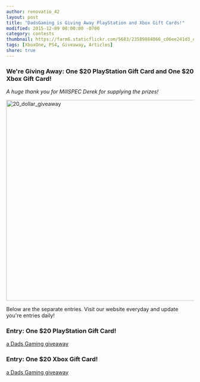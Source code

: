 ```yaml
---
author: renovatio_42
layout: post
title: "DadsGaming is Giving Away PlayStation and Xbox Gift Cards!"
modified: 2015-12-09 08:00:00 -0700
category: contests
thumbnail: https://farm6.staticflickr.com/5683/23589884066_c06ee241d3_o.png 	
tags: [XboxOne, PS4, Giveaway, Articles]
share: true
---
```


### We're Giving Away: One $20 PlayStation Gift Card and One $20 Xbox Gift Card! 


*A huge thank you for MillSPEC Derek for supplying the prizes!*


<img src="https://farm6.staticflickr.com/5683/23589884066_c06ee241d3_o.png" width="960" height="540" alt="20_dollar_giveaway">

Below are the separate entries. Visit our website everyday and update you're entries daily!


### Entry: One $20 PlayStation Gift Card! 


<a class="rcptr" href="http://www.rafflecopter.com/rafl/display/5407d0de11/" rel="nofollow" data-raflid="5407d0de11" data-theme="classic" data-template="" id="rcwidget_15n5t5cs">a Dads Gaming giveaway</a>
<script src="https://widget-prime.rafflecopter.com/launch.js"></script>


### Entry: One $20 Xbox Gift Card! 

<a class="rcptr" href="http://www.rafflecopter.com/rafl/display/5407d0de12/" rel="nofollow" data-raflid="5407d0de12" data-theme="classic" data-template="" id="rcwidget_a36i49bg">a Dads Gaming giveaway</a>
<script src="https://widget-prime.rafflecopter.com/launch.js"></script>